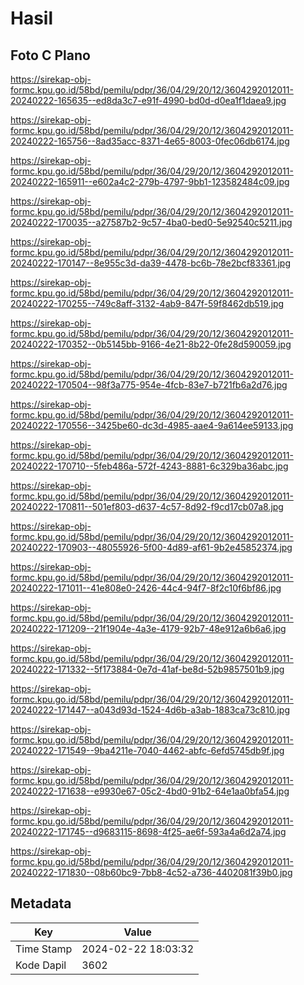 # Hasil

## Foto C Plano

https://sirekap-obj-formc.kpu.go.id/58bd/pemilu/pdpr/36/04/29/20/12/3604292012011-20240222-165635--ed8da3c7-e91f-4990-bd0d-d0ea1f1daea9.jpg

https://sirekap-obj-formc.kpu.go.id/58bd/pemilu/pdpr/36/04/29/20/12/3604292012011-20240222-165756--8ad35acc-8371-4e65-8003-0fec06db6174.jpg

https://sirekap-obj-formc.kpu.go.id/58bd/pemilu/pdpr/36/04/29/20/12/3604292012011-20240222-165911--e602a4c2-279b-4797-9bb1-123582484c09.jpg

https://sirekap-obj-formc.kpu.go.id/58bd/pemilu/pdpr/36/04/29/20/12/3604292012011-20240222-170035--a27587b2-9c57-4ba0-bed0-5e92540c5211.jpg

https://sirekap-obj-formc.kpu.go.id/58bd/pemilu/pdpr/36/04/29/20/12/3604292012011-20240222-170147--8e955c3d-da39-4478-bc6b-78e2bcf83361.jpg

https://sirekap-obj-formc.kpu.go.id/58bd/pemilu/pdpr/36/04/29/20/12/3604292012011-20240222-170255--749c8aff-3132-4ab9-847f-59f8462db519.jpg

https://sirekap-obj-formc.kpu.go.id/58bd/pemilu/pdpr/36/04/29/20/12/3604292012011-20240222-170352--0b5145bb-9166-4e21-8b22-0fe28d590059.jpg

https://sirekap-obj-formc.kpu.go.id/58bd/pemilu/pdpr/36/04/29/20/12/3604292012011-20240222-170504--98f3a775-954e-4fcb-83e7-b721fb6a2d76.jpg

https://sirekap-obj-formc.kpu.go.id/58bd/pemilu/pdpr/36/04/29/20/12/3604292012011-20240222-170556--3425be60-dc3d-4985-aae4-9a614ee59133.jpg

https://sirekap-obj-formc.kpu.go.id/58bd/pemilu/pdpr/36/04/29/20/12/3604292012011-20240222-170710--5feb486a-572f-4243-8881-6c329ba36abc.jpg

https://sirekap-obj-formc.kpu.go.id/58bd/pemilu/pdpr/36/04/29/20/12/3604292012011-20240222-170811--501ef803-d637-4c57-8d92-f9cd17cb07a8.jpg

https://sirekap-obj-formc.kpu.go.id/58bd/pemilu/pdpr/36/04/29/20/12/3604292012011-20240222-170903--48055926-5f00-4d89-af61-9b2e45852374.jpg

https://sirekap-obj-formc.kpu.go.id/58bd/pemilu/pdpr/36/04/29/20/12/3604292012011-20240222-171011--41e808e0-2426-44c4-94f7-8f2c10f6bf86.jpg

https://sirekap-obj-formc.kpu.go.id/58bd/pemilu/pdpr/36/04/29/20/12/3604292012011-20240222-171209--21f1904e-4a3e-4179-92b7-48e912a6b6a6.jpg

https://sirekap-obj-formc.kpu.go.id/58bd/pemilu/pdpr/36/04/29/20/12/3604292012011-20240222-171332--5f173884-0e7d-41af-be8d-52b9857501b9.jpg

https://sirekap-obj-formc.kpu.go.id/58bd/pemilu/pdpr/36/04/29/20/12/3604292012011-20240222-171447--a043d93d-1524-4d6b-a3ab-1883ca73c810.jpg

https://sirekap-obj-formc.kpu.go.id/58bd/pemilu/pdpr/36/04/29/20/12/3604292012011-20240222-171549--9ba4211e-7040-4462-abfc-6efd5745db9f.jpg

https://sirekap-obj-formc.kpu.go.id/58bd/pemilu/pdpr/36/04/29/20/12/3604292012011-20240222-171638--e9930e67-05c2-4bd0-91b2-64e1aa0bfa54.jpg

https://sirekap-obj-formc.kpu.go.id/58bd/pemilu/pdpr/36/04/29/20/12/3604292012011-20240222-171745--d9683115-8698-4f25-ae6f-593a4a6d2a74.jpg

https://sirekap-obj-formc.kpu.go.id/58bd/pemilu/pdpr/36/04/29/20/12/3604292012011-20240222-171830--08b60bc9-7bb8-4c52-a736-4402081f39b0.jpg


## Metadata

| Key        | Value               |
| ---------- | ------------------- |
| Time Stamp | 2024-02-22 18:03:32 |
| Kode Dapil | 3602                |



